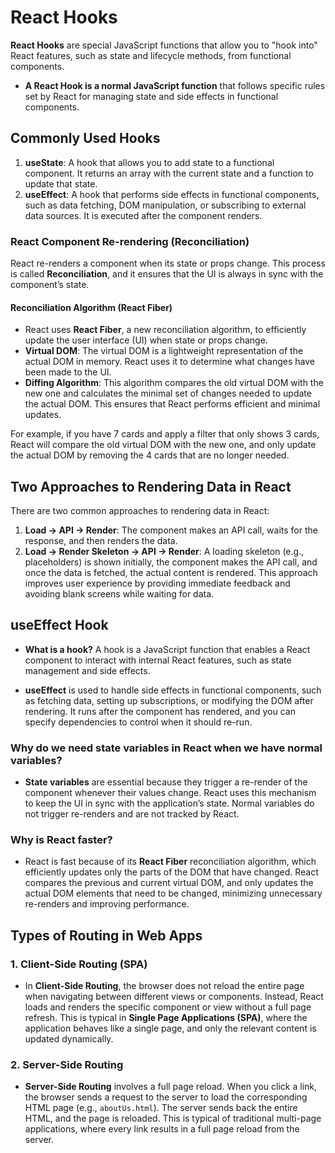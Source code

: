 


# React Hooks

**React Hooks** are special JavaScript functions that allow you to "hook into" React features, such as state and lifecycle methods, from functional components.

- **A React Hook is a normal JavaScript function** that follows specific rules set by React for managing state and side effects in functional components.

## Commonly Used Hooks

1. **useState**: A hook that allows you to add state to a functional component. It returns an array with the current state and a function to update that state.
2. **useEffect**: A hook that performs side effects in functional components, such as data fetching, DOM manipulation, or subscribing to external data sources. It is executed after the component renders.

### React Component Re-rendering (Reconciliation)

React re-renders a component when its state or props change. This process is called **Reconciliation**, and it ensures that the UI is always in sync with the component’s state.

#### Reconciliation Algorithm (React Fiber)

- React uses **React Fiber**, a new reconciliation algorithm, to efficiently update the user interface (UI) when state or props change.
- **Virtual DOM**: The virtual DOM is a lightweight representation of the actual DOM in memory. React uses it to determine what changes have been made to the UI.
- **Diffing Algorithm**: This algorithm compares the old virtual DOM with the new one and calculates the minimal set of changes needed to update the actual DOM. This ensures that React performs efficient and minimal updates.

For example, if you have 7 cards and apply a filter that only shows 3 cards, React will compare the old virtual DOM with the new one, and only update the actual DOM by removing the 4 cards that are no longer needed.

## Two Approaches to Rendering Data in React

There are two common approaches to rendering data in React:

1. **Load -> API -> Render**: The component makes an API call, waits for the response, and then renders the data.
2. **Load -> Render Skeleton -> API -> Render**: A loading skeleton (e.g., placeholders) is shown initially, the component makes the API call, and once the data is fetched, the actual content is rendered. This approach improves user experience by providing immediate feedback and avoiding blank screens while waiting for data.

## **useEffect Hook**

- **What is a hook?** A hook is a JavaScript function that enables a React component to interact with internal React features, such as state management and side effects.

- **useEffect** is used to handle side effects in functional components, such as fetching data, setting up subscriptions, or modifying the DOM after rendering. It runs after the component has rendered, and you can specify dependencies to control when it should re-run.

### Why do we need state variables in React when we have normal variables?

- **State variables** are essential because they trigger a re-render of the component whenever their values change. React uses this mechanism to keep the UI in sync with the application’s state. Normal variables do not trigger re-renders and are not tracked by React.

### Why is React faster?

- React is fast because of its **React Fiber** reconciliation algorithm, which efficiently updates only the parts of the DOM that have changed. React compares the previous and current virtual DOM, and only updates the actual DOM elements that need to be changed, minimizing unnecessary re-renders and improving performance.

## Types of Routing in Web Apps

### 1. **Client-Side Routing** (SPA)

- In **Client-Side Routing**, the browser does not reload the entire page when navigating between different views or components. Instead, React loads and renders the specific component or view without a full page refresh. This is typical in **Single Page Applications (SPA)**, where the application behaves like a single page, and only the relevant content is updated dynamically.

### 2. **Server-Side Routing**

- **Server-Side Routing** involves a full page reload. When you click a link, the browser sends a request to the server to load the corresponding HTML page (e.g., `aboutUs.html`). The server sends back the entire HTML, and the page is reloaded. This is typical of traditional multi-page applications, where every link results in a full page reload from the server.




<!-- # React Hooks

**React Hooks** are special functions that let you “hook into” React features like state and lifecycle methods in functional components.

- **A React Hook is just a normal JavaScript function.**

## Commonly Used Hooks

1. **useState** - Allows you to add state to a functional component.
2. **useEffect** - Allows you to perform side effects like data fetching, DOM manipulation, etc., in functional components.

### React Component Re-rendering (Reconciliation)

Whenever a state variable changes, React triggers a re-render of the component. This process of updating the UI when the state changes is known as **Reconciliation**.

#### Reconciliation Algorithm (React Fiber)

- React uses a process called **React Fiber** (also known as the Reconciliation algorithm) to efficiently update the UI when there are changes.
- **Virtual DOM**: React maintains a virtual representation of the DOM. The virtual DOM helps React quickly determine the difference between the actual DOM and the virtual DOM.
- **Diffing Algorithm**: This algorithm compares the old virtual DOM with the new virtual DOM and determines the minimal changes required to update the actual DOM.

For example, if you have 7 cards in your UI and after applying a filter only 3 cards should be shown, React will compare the old virtual DOM with the new one and only update the necessary DOM elements (e.g., removing the 4 cards that no longer match).

## Two Approaches to Rendering Data in React

There are two common approaches to fetching and displaying data:

1. **Load -> API -> Render**: You fetch the data, and once it’s ready, you render the component.
2. **Load -> Render Skeleton -> API -> Render**: You render a loading skeleton (e.g., a placeholder), fetch the data, and once the data is ready, render the actual content. This is generally the recommended approach in React as it provides a smoother user experience.

## **useEffect Hook**

- **What is a hook?** A hook is just a normal JavaScript function with some special rules and behavior provided by React.
  
- **useEffect** is called after the component renders, and it's commonly used for side effects like fetching data or updating the DOM.

### Why do we need state variables in React when we have normal variables?

- In React, **state variables** are crucial because when you update them, React will re-render the component to reflect the updated state. Normal variables don’t trigger re-renders, so React needs state variables to manage the UI dynamically.

### Why is React faster?

- React uses the **React Fiber** reconciliation algorithm, which efficiently updates only the parts of the DOM that need to change, reducing unnecessary re-renders. It does this by comparing the old and new virtual DOM and updating the actual DOM only where needed.

## Types of Routing in Web Apps

### 1. **Client-Side Routing** (SPA)

- Client-side routing happens without a full page reload. When you click on a link or navigate in the app, React dynamically loads and renders the relevant component without making a full network request.
- This is known as **Single Page Application (SPA)**, where only the specific component is updated without refreshing the entire page.

### 2. **Server-Side Routing**

- Server-side routing requires a full page reload. When you click on a link, the browser makes a network request to fetch a new HTML page (e.g., `aboutUs.html`) from the server and reloads the entire page with new content. 
- This is the traditional routing method used in classic multi-page applications. -->
